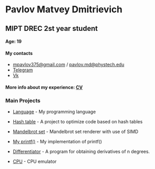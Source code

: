 # Pavlov Matvey Dmitrievich

## MIPT DREC 2st year student

#### Age: 19

#### My contacts

- mpavlov375@gmail.com / pavlov.md@phystech.edu
- [Telegram](https://web.telegram.org/k/#@EntryFr4ger)
- [Vk](https://vk.com/entryfrager)

#### More info about my experience: [CV](https://github.com/EntryFrager/CV.git)

### Main Projects

- [Language](https://github.com/EntryFrager/language.git) - My programming language

- [Hash table](https://github.com/EntryFrager/HashTable.git) - A project to optimize code based on hash tables

- [Mandelbrot set](https://github.com/EntryFrager/Mandelbrot.git) - Mandelbrot set renderer with use of SIMD

- [My printf()](https://github.com/EntryFrager/My-Printf.git) - My implementation of printf()

- [Differentiator](https://github.com/EntryFrager/Differentiator.git) - A program for obtaining derivatives of n degrees.

- [CPU](https://github.com/EntryFrager/CPU.git) - CPU emulator
